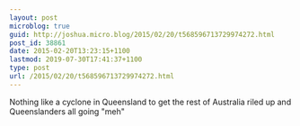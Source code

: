 ```yaml
---
layout: post
microblog: true
guid: http://joshua.micro.blog/2015/02/20/t568596713729974272.html
post_id: 38861
date: 2015-02-20T13:23:15+1100
lastmod: 2019-07-30T17:41:37+1100
type: post
url: /2015/02/20/t568596713729974272.html
---
```

Nothing like a cyclone in Queensland to get the rest of Australia riled up and Queenslanders all going "meh"
